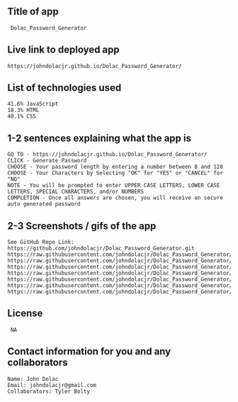 ## Title of app
     Dolac_Password_Generator

## Live link to deployed app
    https://johndolacjr.github.io/Dolac_Password_Generator/

## List of technologies used
    41.6% JavaScript
    18.3% HTML
    40.1% CSS

## 1-2 sentences explaining what the app is
    GO TO - https://johndolacjr.github.io/Dolac_Password_Generator/
    CLICK - Generate Password
    CHOOSE - Your password length by entering a number between 8 and 128
    CHOOSE - Your Characters by Selecting "OK" for "YES" or "CANCEL" for "NO"
    NOTE - You will be prompted to enter UPPER CASE LETTERS, LOWER CASE LETTERS, SPECIAL CHARACTERS, and/or NUMBERS 
    COMPLETION - Once all answers are chosen, you will receive an secure auto generated password

## 2-3 Screenshots / gifs of the app
    See GitHub Repo Link: https://github.com/johndolacjr/Dolac_Password_Generator.git
    https://raw.githubusercontent.com/johndolacjr/Dolac_Password_Generator/master/PW_Gen_Step_1_IMG.png
    https://raw.githubusercontent.com/johndolacjr/Dolac_Password_Generator/master/PW_Gen_Step_2_IMG.png
    https://raw.githubusercontent.com/johndolacjr/Dolac_Password_Generator/master/PW_Gen_Step_3_IMG.png
    https://raw.githubusercontent.com/johndolacjr/Dolac_Password_Generator/master/PW_Gen_Step_4_IMG.png
    https://raw.githubusercontent.com/johndolacjr/Dolac_Password_Generator/master/PW_Gen_Step_5_IMG.png
    https://raw.githubusercontent.com/johndolacjr/Dolac_Password_Generator/master/PW_Gen_Step_6_IMG.png
    https://raw.githubusercontent.com/johndolacjr/Dolac_Password_Generator/master/PW_Generated_IMG.png

## License
     NA

## Contact information for you and any collaborators
    Name: John Dolac
    Email: johndolacjr@gmail.com
    Collaborators: Tyler Bolty

